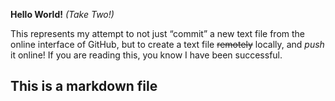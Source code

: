 **Hello World!**  *(Take Two!)*

This represents my attempt to not just “commit” a new text file from the online interface of GitHub, but to create a text file ~~remotely~~ locally, and *push* it online! If you are reading this, you know I have been successful.

## This is a markdown file